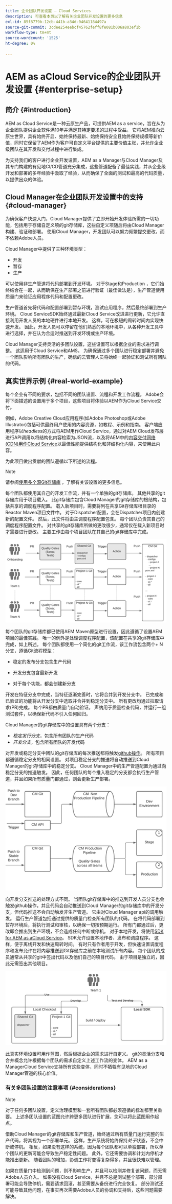 ```yaml
---
title: 企业团队开发设置 — Cloud Services
description: 可查看本页以了解有关企业团队开发设置的更多信息
exl-id: 85f8779b-12cb-441b-a34d-04641184497a
source-git-commit: 3cdee254eebcf45762feff8fe081b006a803ef1b
workflow-type: tm+mt
source-wordcount: '1525'
ht-degree: 0%

---
```


# AEM as aCloud Service的企业团队开发设置 {#enterprise-setup}

## 简介 {#introduction}

AEM as Cloud Service是一种云原生产品，可提供AEM as a service，旨在从为企业团队提供企业软件满10年并满足其特定要求的过程中受益。 它将AEM推向云原生世界，具有始终开启、始终保持最新、始终保持安全且始终保持规模等新价值，同时它保留了AEM作为客户可自定义平台提供的主要价值主张，并允许企业级团队在其开发和交付过程中进行集成。

为支持我们的客户进行企业开发设置，AEM as a Manager与Cloud Manager及其专门构建的有见地CI/CD管道充分集成，这些管道配备了最佳实践，并从企业级开发和部署的多年经验中汲取了经验，从而确保了全面的测试和最高的代码质量，以提供出众的体验。

## Cloud Manager在企业团队开发设置中的支持 {#cloud-manager}

为确保客户快速入门，Cloud Manager提供了立即开始开发体验所需的一切功能，包括用于存储自定义项的git存储库，这些自定义项随后将由Cloud Manager构建、验证和部署。
使用Cloud Manager，开发团队可以努力频繁提交更改，而不依赖Adobe人员。

Cloud Manager中提供了三种环境类型：

* 开发
* 暂存
* 生产

可以使用非生产管道将代码部署到开发环境。 对于Stage和Production ，它们始终结合在一起，从而确保在生产部署之前进行验证（最佳做法是），生产管道使用质量门来验证应用程序代码和配置更改。

生产管道首先将代码和配置部署到暂存环境，测试应用程序，然后最终部署到生产环境。
Cloud ServiceSDK始终通过最新Cloud Service改进进行更新，它允许直接利用开发人员的本地硬件进行本地开发。 这样，可在极短的周转时间内实现快速开发。 因此，开发人员可以停留在他们熟悉的本地环境中，从各种开发工具中进行选择，并在认为合适时推送到开发环境或生产环境。

Cloud Manager支持灵活的多团队设置，这些设置可以根据企业的需求进行调整。 这适用于Cloud Service和AMS。 为确保通过多个团队进行稳定部署并避免一个团队影响所有团队的生产，确信的云管理人员将始终一起验证和测试所有团队的代码。


## 真实世界示例 {#real-world-example}

每个企业有不同的要求，包括不同的团队设置、流程和开发工作流程。 Adobe会将下面描述的设置用于多个项目，这些项目将体验以AEM作为Cloud Service交付。

例如，Adobe Creative Cloud应用程序(如Adobe Photoshop或Adobe Illustrator)包括可供最终用户使用的内容资源，如教程、示例和指南。 客户端应用程序以&#x200B;*headless*&#x200B;的方式将AEM用作Cloud Service，通过对AEM Cloud发布层进行API调用以将结构化内容检索为JSON流，以及将AEM中的[内容交付网络(CDN)用作Cloud Service](https://experienceleague.adobe.com/docs/experience-manager-cloud-service/implementing/content-delivery/cdn.html?lang=en#content-delivery)以最佳性能提供结构化和非结构化内容，来使用此内容。

为此项目做出贡献的团队遵循以下所述的流程。

>[!NOTE]
>请参阅[使用多个源Git存储库](https://experienceleague.adobe.com/docs/experience-manager-cloud-manager/using/managing-code/working-with-multiple-source-git-repos.html#managing-code) ，了解有关该设置的更多信息。

每个团队都使用其自己的开发工作流，并有一个单独的git存储库。 其他共享的git存储库用于项目载入。 此git存储库包含Cloud Manager的git存储库的根结构，包括共享的调度程序配置。 载入新项目时，需要将列在共享Git存储库根目录的Reactor Maven项目文件中。 对于Dispatcher配置，会在Dispatcher项目内创建新的配置文件。 然后，此文件将由主调度程序配置包含。 每个团队负责其自己的调度程序配置文件。 对共享的git存储库所做的更改很少，通常仅在载入新项目时才需要进行更改。 主要工作由每个项目团队在其自己的git存储库中完成。

![](/help/implementing/cloud-manager/assets/team-setup1.png)

每个团队的git存储库都已使用AEM Maven原型进行设置，因此遵循了设置AEM项目的最佳实践。 唯一的例外是处理调度程序配置，该配置在共享的git存储库中完成，如上所述。
每个团队都使用一个简化的git工作流，该工作流包含两个+ N分支，遵循Git流程模型：

* 稳定的发布分支包含生产代码

* 开发分支包含最新开发

* 对于每个功能，都会创建新分支


开发在特征分支中完成，当特征逐渐完善时，它将合并到开发分支中。 已完成和已验证的功能将从开发分支中选取并合并到稳定分支中。 所有更改均通过拉取请求(PR)完成。 每个PR都由质量门自动验证。 声纳用于质量检查代码，并运行一组测试套件，以确保新代码不引入任何回归。

Cloud Manager的git存储库中的设置具有两个分支：

* *稳定发行分支*，包含所有团队的生产代码
* *开发分支*，包含所有团队的开发代码

对开发或稳定分支中团队的git存储库的每次推送都将触发[github操作](https://experienceleague.adobe.com/docs/experience-manager-cloud-manager/using/managing-code/working-with-multiple-source-git-repos.html?lang=en#managing-code)。 所有项目都遵循稳定分支的相同设置。 对项目稳定分支的推送将自动推送到Cloud Manager的git存储库中的稳定分支。 Cloud Manager中的生产管道配置为通过向稳定分支的推送触发。 因此，任何团队的每个推入稳定的分支都会执行生产管道，并且如果所有质量门都通过，则会更新生产部署。

![](/help/implementing/cloud-manager/assets/team-setup2.png)

向开发分支推送的处理方式不同。 当团队git存储库中的推送到开发人员分支也会触发github操作，并且代码会自动推送到Cloud Manager的git存储库中的开发分支，但代码推送不会自动触发非生产管道。 它由对Cloud Manager api的调用触发。
运行生产管道包括通过提供的质量门检查所有团队的代码。 在将代码部署到暂存环境后，将执行测试和审核，以确保一切按预期运行。 所有门都通过后，更改即会推出到生产环境，不会造成任何中断或停机。
对于本地开发，将使用[SDK for AEM as aCloud Service](https://experienceleague.adobe.com/docs/experience-manager-cloud-service/implementing/developing/aem-as-a-cloud-service-sdk.html?lang=en#developing)。 SDK允许设置本地作者、发布和调度程序。 这样，便于离线开发和快速周转时间。 有时只有作者用于开发，但快速设置调度程序和发布允许在将内容推送到Git存储库之前在本地测试所有内容。 每个团队的成员通常从共享的git中签出代码以及他们自己的项目代码。 由于项目是独立的，因此无需签出其他项目。

![](/help/implementing/cloud-manager/assets/team-setup3.png)

此真实环境设置可用作蓝图，然后根据企业的需求进行自定义。 git的灵活分支和合并概念允许根据每个团队的需求自定义上述工作流的变体。 AEM as a ManagerCloud Service支持所有这些变体，同时不牺牲有见地的Cloud Manager管道的核心价值。

### 有关多团队设置的注意事项 {#considerations}

>[!NOTE]
>对于任何多团队设置，定义治理模型和一套所有团队都必须遵循的标准都至关重要。 上述多团队设置的蓝图允许跨更多团队进行扩展，您可以将此蓝图用作起点。

借助Cloud Manager的git存储库和生产管道，始终通过所有质量门运行完整的生产代码，将其视为一个部署单元。 这样，生产系统将始终保持&#x200B;*处于*状态，不会中断或停机。
相反，如果没有这样的系统，因为每个团队都可以单独部署，所以单个团队的更新可能会导致生产稳定性问题。 此外，它还需要协调和计划内停机才能推出更新。 随着团队的增加，协调工作将变得复杂得多，并且很快难以管理。

如果在质量门中检测到问题，则不影响生产，并且可以检测并修复该问题，而无需Adobe人员介入。 如果没有Cloud Service，并且不总是测试整个部署，部分部署可能会导致停机，需要请求回滚，甚至需要从备份进行完全恢复。 部分测试还可能导致其他问题，在事实再次需要Adobe人员的协调和支持后，这些问题需要解决。
